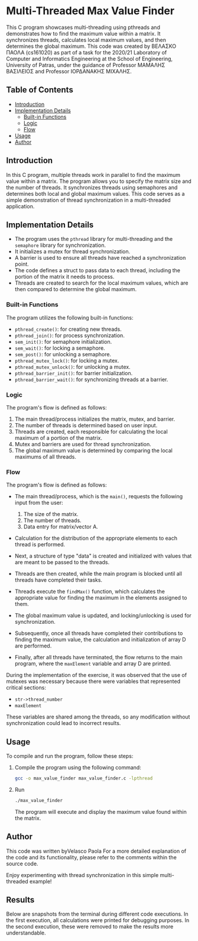 # Multi-Threaded Max Value Finder

This C program showcases multi-threading using pthreads and demonstrates how to find the maximum value within a matrix. It synchronizes threads, calculates local maximum values, and then determines the global maximum. This code was created by ΒΕΛΑΣΚΟ ΠΑΟΛΑ (cs161020) as part of a task for the 2020/21 Laboratory of Computer and Informatics Engineering at the School of Engineering, University of Patras, under the guidance of Professor ΜΑΜΑΛΗΣ ΒΑΣΙΛΕΙΟΣ and Professor ΙΟΡΔΑΝΑΚΗΣ ΜΙΧΑΛΗΣ.

## Table of Contents

- [Introduction](#introduction)
- [Implementation Details](#implementation-details)
  - [Built-in Functions](#built-in-functions)
  - [Logic](#logic)
  - [Flow](#flow)
- [Usage](#usage)
- [Author](#author)

## Introduction

In this C program, multiple threads work in parallel to find the maximum value within a matrix. The program allows you to specify the matrix size and the number of threads. It synchronizes threads using semaphores and determines both local and global maximum values. This code serves as a simple demonstration of thread synchronization in a multi-threaded application.

## Implementation Details

- The program uses the `pthread` library for multi-threading and the `semaphore` library for synchronization.
- It initializes a mutex for thread synchronization.
- A barrier is used to ensure all threads have reached a synchronization point.
- The code defines a struct to pass data to each thread, including the portion of the matrix it needs to process.
- Threads are created to search for the local maximum values, which are then compared to determine the global maximum.

### Built-in Functions

The program utilizes the following built-in functions:

- `pthread_create()`: for creating new threads.
- `pthread_join()`: for process synchronization.
- `sem_init()`: for semaphore initialization.
- `sem_wait()`: for locking a semaphore.
- `sem_post()`: for unlocking a semaphore.
- `pthread_mutex_lock()`: for locking a mutex.
- `pthread_mutex_unlock()`: for unlocking a mutex.
- `pthread_barrier_init()`: for barrier initialization.
- `pthread_barrier_wait()`: for synchronizing threads at a barrier.

### Logic

The program's flow is defined as follows:

1. The main thread/process initializes the matrix, mutex, and barrier.
2. The number of threads is determined based on user input.
3. Threads are created, each responsible for calculating the local maximum of a portion of the matrix.
4. Mutex and barriers are used for thread synchronization.
5. The global maximum value is determined by comparing the local maximums of all threads.

### Flow

The program's flow is defined as follows:

- The main thread/process, which is the `main()`, requests the following input from the user:

  1. The size of the matrix.
  2. The number of threads.
  3. Data entry for matrix/vector A.

- Calculation for the distribution of the appropriate elements to each thread is performed.

- Next, a structure of type "data" is created and initialized with values that are meant to be passed to the threads.

- Threads are then created, while the main program is blocked until all threads have completed their tasks.

- Threads execute the `findMax()` function, which calculates the appropriate value for finding the maximum in the elements assigned to them.

- The global maximum value is updated, and locking/unlocking is used for synchronization.

- Subsequently, once all threads have completed their contributions to finding the maximum value, the calculation and initialization of array D are performed.

- Finally, after all threads have terminated, the flow returns to the main program, where the `maxElement` variable and array D are printed.

During the implementation of the exercise, it was observed that the use of mutexes was necessary because there were variables that represented critical sections:

- `str->thread_number`
- `maxElement`

These variables are shared among the threads, so any modification without synchronization could lead to incorrect results.

## Usage

To compile and run the program, follow these steps:

1. Compile the program using the following command:

   ```bash
   gcc -o max_value_finder max_value_finder.c -lpthread
   ```

2. Run
   ```bash
   ./max_value_finder
   ```
   The program will execute and display the maximum value found within the matrix.

## Author

This code was written byVelasco Paola
For a more detailed explanation of the code and its functionality, please refer to the comments within the source code.

Enjoy experimenting with thread synchronization in this simple multi-threaded example!

## Results

Below are snapshots from the terminal during different code executions. In the first execution, all calculations were printed for debugging purposes. In the second execution, these were removed to make the results more understandable.
